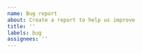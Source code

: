 ```yaml
---
name: Bug report
about: Create a report to help us improve
title: ''
labels: bug
assignees: ''
---
```


<!--
No extensive forms or lists here. Please make sure you have read the docs and
are using the latest version of Knip. Use common sense and provide the necessary
information that helps me or others to help you. Depending on the type of issue,
it may be of great help (or you may be asked) to create a minimal reproduction.
A convenient way to do so is by forking one of these templates:

- CodeSandbox: https://codesandbox.io/p/devbox/knip-reproduction-lk5zqx
- StackBlitz: https://stackblitz.com/edit/knip-case-repro?file=README.md&view=editor

Other solutions may work well too, the goal is to have an easy and common
understanding and reproduction.

Thanks!
-->
